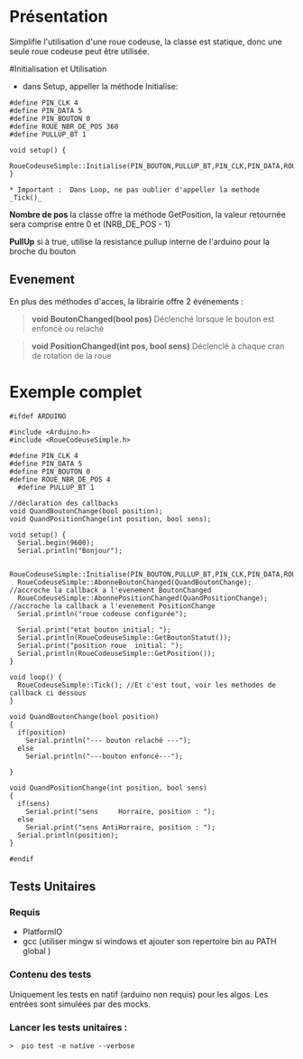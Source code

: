 # Présentation

Simplifie l'utilisation d'une roue codeuse, la classe est statique, donc une seule roue codeuse peut être utilisée.

#Initialisation et Utilisation

* dans Setup, appeller la méthode Initialise: 
```
#define PIN_CLK 4
#define PIN_DATA 5
#define PIN_BOUTON 0
#define ROUE_NBR_DE_POS 360
#define PULLUP_BT 1

void setup() {
  RoueCodeuseSimple::Initialise(PIN_BOUTON,PULLUP_BT,PIN_CLK,PIN_DATA,ROUE_NBR_DE_POS);
}

* Important :  Dans Loop, ne pas oublier d'appeller la methode _Tick()_

```
**Nombre de pos**
la classe offre la méthode GetPosition, la valeur retournée sera comprise entre 0 et (NRB_DE_POS - 1)

**PullUp**
si à true, utilise la resistance pullup interne de l'arduino  pour la broche du bouton

## Evenement
En plus des méthodes d'acces, la librairie offre 2 événements  :

> **void BoutonChanged(bool pos)**
Déclenché lorsque le bouton est enfoncé ou relaché

> **void PositionChanged(int pos, bool sens)**
Déclenclé à chaque cran de rotation de la roue

# Exemple complet
```
#ifdef ARDUINO

#include <Arduino.h>
#include <RoueCodeuseSimple.h>

#define PIN_CLK 4
#define PIN_DATA 5
#define PIN_BOUTON 0
#define ROUE_NBR_DE_POS 4
  #define PULLUP_BT 1
  
//déclaration des callbacks
void QuandBoutonChange(bool position);
void QuandPositionChange(int position, bool sens);

void setup() {
  Serial.begin(9600);
  Serial.println("Bonjour");

  RoueCodeuseSimple::Initialise(PIN_BOUTON,PULLUP_BT,PIN_CLK,PIN_DATA,ROUE_NBR_DE_POS);
  RoueCodeuseSimple::AbonneBoutonChanged(QuandBoutonChange); //accroche la callback a l'evenement BoutonChanged
  RoueCodeuseSimple::AbonnePositionChanged(QuandPositionChange); //accroche la callback a l'evenement PositionChange
  Serial.println("roue codeuse configurée");
  
  Serial.print("etat bouton initial: ");
  Serial.println(RoueCodeuseSimple::GetBoutonStatut());
  Serial.print("position roue  initial: ");
  Serial.println(RoueCodeuseSimple::GetPosition());
}

void loop() {
  RoueCodeuseSimple::Tick(); //Et c'est tout, voir les methodes de callback ci dessous
}

void QuandBoutonChange(bool position)
{
  if(position)
    Serial.println("--- bouton relaché ---");
  else
    Serial.println("---bouton enfoncé---");
  
}

void QuandPositionChange(int position, bool sens)
{
  if(sens)
    Serial.print("sens     Horraire, position : ");
  else
    Serial.print("sens AntiHorraire, position : ");
  Serial.println(position);
}

#endif
```


## Tests Unitaires

### Requis
* PlatformIO
* gcc (utiliser mingw si windows et ajouter son repertoire bin au PATH global )

### Contenu des tests

Uniquement les tests en natif (arduino non requis) pour les algos. Les entrées sont simulées par des mocks.

### Lancer les tests unitaires :
```
>  pio test -e native --verbose
```
